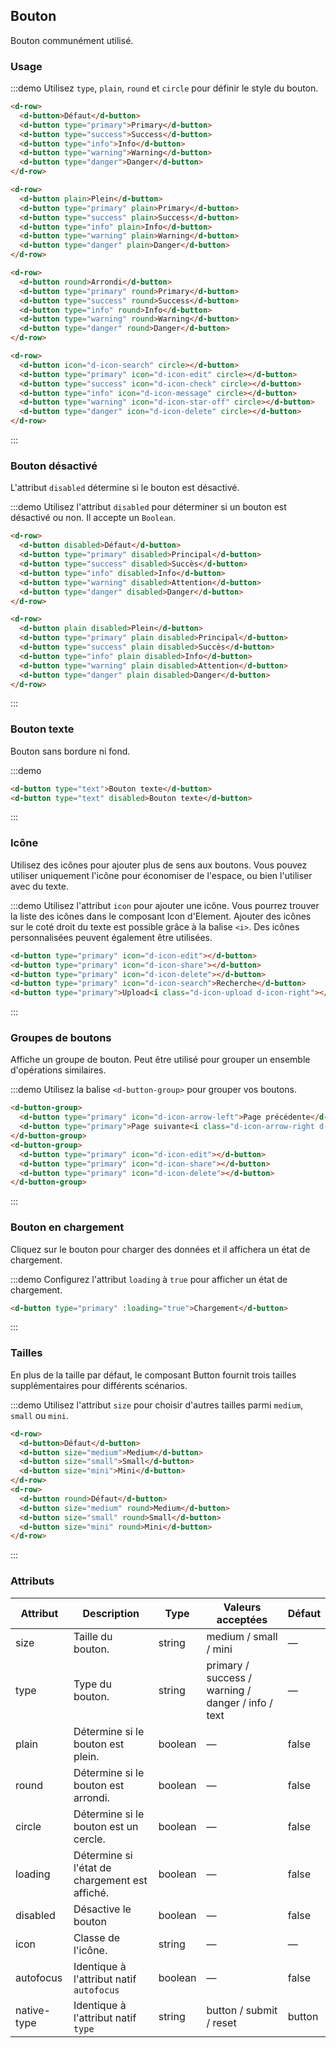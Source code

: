 ## Bouton

Bouton communément utilisé.

### Usage

:::demo Utilisez `type`, `plain`, `round` et `circle` pour définir le style du bouton.

```html
<d-row>
  <d-button>Défaut</d-button>
  <d-button type="primary">Primary</d-button>
  <d-button type="success">Success</d-button>
  <d-button type="info">Info</d-button>
  <d-button type="warning">Warning</d-button>
  <d-button type="danger">Danger</d-button>
</d-row>

<d-row>
  <d-button plain>Plein</d-button>
  <d-button type="primary" plain>Primary</d-button>
  <d-button type="success" plain>Success</d-button>
  <d-button type="info" plain>Info</d-button>
  <d-button type="warning" plain>Warning</d-button>
  <d-button type="danger" plain>Danger</d-button>
</d-row>

<d-row>
  <d-button round>Arrondi</d-button>
  <d-button type="primary" round>Primary</d-button>
  <d-button type="success" round>Success</d-button>
  <d-button type="info" round>Info</d-button>
  <d-button type="warning" round>Warning</d-button>
  <d-button type="danger" round>Danger</d-button>
</d-row>

<d-row>
  <d-button icon="d-icon-search" circle></d-button>
  <d-button type="primary" icon="d-icon-edit" circle></d-button>
  <d-button type="success" icon="d-icon-check" circle></d-button>
  <d-button type="info" icon="d-icon-message" circle></d-button>
  <d-button type="warning" icon="d-icon-star-off" circle></d-button>
  <d-button type="danger" icon="d-icon-delete" circle></d-button>
</d-row>
```
:::

### Bouton désactivé

L'attribut `disabled` détermine si le bouton est désactivé.

:::demo Utilisez l'attribut `disabled` pour déterminer si un bouton est désactivé ou non. Il accepte un `Boolean`.

```html
<d-row>
  <d-button disabled>Défaut</d-button>
  <d-button type="primary" disabled>Principal</d-button>
  <d-button type="success" disabled>Succès</d-button>
  <d-button type="info" disabled>Info</d-button>
  <d-button type="warning" disabled>Attention</d-button>
  <d-button type="danger" disabled>Danger</d-button>
</d-row>

<d-row>
  <d-button plain disabled>Plein</d-button>
  <d-button type="primary" plain disabled>Principal</d-button>
  <d-button type="success" plain disabled>Succès</d-button>
  <d-button type="info" plain disabled>Info</d-button>
  <d-button type="warning" plain disabled>Attention</d-button>
  <d-button type="danger" plain disabled>Danger</d-button>
</d-row>
```
:::

### Bouton texte

Bouton sans bordure ni fond.

:::demo
```html
<d-button type="text">Bouton texte</d-button>
<d-button type="text" disabled>Bouton texte</d-button>
```
:::

### Icône

Utilisez des icônes pour ajouter plus de sens aux boutons. Vous pouvez utiliser uniquement l'icône pour économiser de l'espace, ou bien l'utiliser avec du texte.

:::demo Utilisez l'attribut `icon` pour ajouter une icône. Vous pourrez trouver la liste des icônes dans le composant Icon d'Element. Ajouter des icônes sur le coté droit du texte est possible grâce à la balise `<i>`. Des icônes personnalisées peuvent également être utilisées.

```html
<d-button type="primary" icon="d-icon-edit"></d-button>
<d-button type="primary" icon="d-icon-share"></d-button>
<d-button type="primary" icon="d-icon-delete"></d-button>
<d-button type="primary" icon="d-icon-search">Recherche</d-button>
<d-button type="primary">Upload<i class="d-icon-upload d-icon-right"></i></d-button>
```
:::

### Groupes de boutons

Affiche un groupe de bouton. Peut être utilisé pour grouper un ensemble d'opérations similaires.

:::demo Utilisez la balise `<d-button-group>` pour grouper vos boutons.

```html
<d-button-group>
  <d-button type="primary" icon="d-icon-arrow-left">Page précédente</d-button>
  <d-button type="primary">Page suivante<i class="d-icon-arrow-right d-icon-right"></i></d-button>
</d-button-group>
<d-button-group>
  <d-button type="primary" icon="d-icon-edit"></d-button>
  <d-button type="primary" icon="d-icon-share"></d-button>
  <d-button type="primary" icon="d-icon-delete"></d-button>
</d-button-group>
```
:::

### Bouton en chargement

Cliquez sur le bouton pour charger des données et il affichera un état de chargement.

:::demo Configurez l'attribut `loading` à `true` pour afficher un état de chargement.

```html
<d-button type="primary" :loading="true">Chargement</d-button>
```
:::

### Tailles

En plus de la taille par défaut, le composant Button fournit trois tailles supplémentaires pour différents scénarios.

:::demo Utilisez l'attribut `size` pour choisir d'autres tailles parmi `medium`, `small` ou `mini`.

```html
<d-row>
  <d-button>Défaut</d-button>
  <d-button size="medium">Medium</d-button>
  <d-button size="small">Small</d-button>
  <d-button size="mini">Mini</d-button>
</d-row>
<d-row>
  <d-button round>Défaut</d-button>
  <d-button size="medium" round>Medium</d-button>
  <d-button size="small" round>Small</d-button>
  <d-button size="mini" round>Mini</d-button>
</d-row>
```
:::

### Attributs
| Attribut      | Description    | Type      | Valeurs acceptées       | Défaut   |
|---------- |-------- |---------- |-------------  |-------- |
| size     | Taille du bouton.   | string  |   medium / small / mini            |    —     |
| type     | Type du bouton.   | string    |   primary / success / warning / danger / info / text |     —    |
| plain     | Détermine si le bouton est plein.   | boolean    | — | false   |
| round     | Détermine si le bouton est arrondi.   | boolean    | — | false   |
| circle     | Détermine si le bouton est un cercle.   | boolean    | — | false   |
| loading   | Détermine si l'état de chargement est affiché.   | boolean    | — | false   |
| disabled  | Désactive le bouton    | boolean   | —   | false   |
| icon  | Classe de l'icône. | string   |  —  |  —  |
| autofocus  | Identique à l'attribut natif `autofocus` | boolean   |  —  |  false  |
| native-type | Identique à l'attribut natif `type` | string | button / submit / reset | button |
